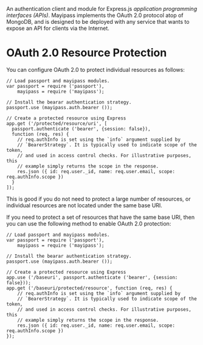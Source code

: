 An authentication client and module for Express.js _application programming 
interfaces (APIs)_. Mayipass implements the OAuth 2.0 protocol atop of MongoDB, 
and is designed to be deployed with any service that wants to expose an API 
for clients via the Internet.

OAuth 2.0 Resource Protection
==============================

You can configure OAuth 2.0 to protect individual resources as follows:

```
// Load passport and mayipass modules.
var passport = require ('passport'),
    mayipass = require ('mayipass');

// Install the bearar authentication strategy.
passport.use (mayipass.auth.bearer ());

// Create a protected resource using Express
app.get ('/protected/resource/uri', [
  passport.authenticate ('bearer', {session: false}),
  function (req, res) {
    // req.authInfo is set using the `info` argument supplied by
    // `BearerStrategy`. It is typically used to indicate scope of the token,
    // and used in access control checks. For illustrative purposes, this
    // example simply returns the scope in the response.
    res.json ({ id: req.user._id, name: req.user.email, scope: req.authInfo.scope })
  }
]);
```

This is good if you do not need to protect a large number of resources, or
individual resources are not located under the same base URI.

If you need to protect a set of resources that have the same base URI, then
you can use the following method to enable OAuth 2.0 protection:


```
// Load passport and mayipass modules.
var passport = require ('passport'),
    mayipass = require ('mayipass');

// Install the bearar authentication strategy.
passport.use (mayipass.auth.bearer ());

// Create a protected resource using Express
app.use ('/baseuri', passport.authenticate ('bearer', {session: false}));
app.get ('/baseuri/protected/resource', function (req, res) {
    // req.authInfo is set using the `info` argument supplied by
    // `BearerStrategy`. It is typically used to indicate scope of the token,
    // and used in access control checks. For illustrative purposes, this
    // example simply returns the scope in the response.
    res.json ({ id: req.user._id, name: req.user.email, scope: req.authInfo.scope })
});
```
